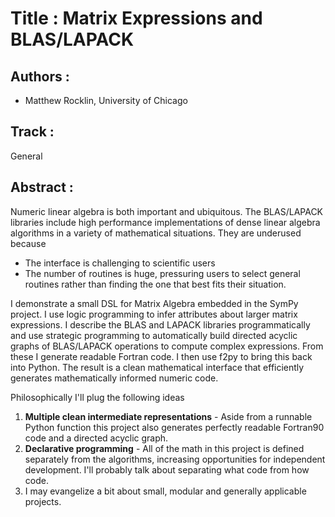 
Title : Matrix Expressions and BLAS/LAPACK 
==========================================

Authors : 
----------


- Matthew Rocklin, University of Chicago 


Track :  
-------

General

Abstract : 
----------

Numeric linear algebra is both important and ubiquitous. The BLAS/LAPACK libraries include high performance implementations of dense linear algebra algorithms in a variety of mathematical situations. They are underused because

*   The interface is challenging to scientific users
*   The number of routines is huge, pressuring users to select general routines rather than finding the one that best fits their situation.

I demonstrate a small DSL for Matrix Algebra embedded in the SymPy project. I use logic programming to infer attributes about larger matrix expressions. I describe the BLAS and LAPACK libraries programmatically and use strategic programming to automatically build directed acyclic graphs of BLAS/LAPACK operations to compute complex expressions. From these I generate readable Fortran code. I then use f2py to bring this back into Python. The result is a clean mathematical interface that efficiently generates mathematically informed numeric code.

Philosophically I'll plug the following ideas

1. **Multiple clean intermediate representations** - Aside from a runnable Python function this project also generates perfectly readable Fortran90 code and a directed acyclic graph.
2. **Declarative programming** - All of the math in this project is defined separately from the algorithms, increasing opportunities for independent development. I'll probably talk about separating what code from how code.
3. I may evangelize a bit about small, modular and generally applicable projects.
